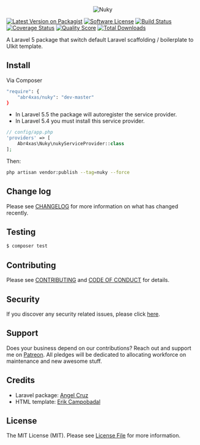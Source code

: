 <p align="center">
    <img alt="Nuky" src="https://image.ibb.co/cptpRb/nuky.png">
</p>

[![Latest Version on Packagist][ico-version]][link-packagist]
[![Software License][ico-license]](LICENSE.md)
[![Build Status][ico-travis]][link-travis]
[![Coverage Status][ico-scrutinizer]][link-scrutinizer]
[![Quality Score][ico-code-quality]][link-code-quality]
[![Total Downloads][ico-downloads]][link-downloads]

A Laravel 5 package that switch default Laravel scaffolding / boilerplate to UIkit template.


## Install

Via Composer

``` bash
"require": {
    "abr4xas/nuky": "dev-master"
}
```

* In Laravel 5.5 the package will autoregister the service provider. 
* In Laravel 5.4 you must install this service provider.

```php
// config/app.php
'providers' => [
    Abr4xas\Nuky\nukyServiceProvider::class
];
```

Then:

```bash
php artisan vendor:publish --tag=nuky --force
```

## Change log

Please see [CHANGELOG](CHANGELOG.md) for more information on what has changed recently.

## Testing

``` bash
$ composer test
```

## Contributing

Please see [CONTRIBUTING](CONTRIBUTING.md) and [CODE OF CONDUCT](CODE_OF_CONDUCT.md) for details.

## Security

If you discover any security related issues, please  click [here](https://github.com/abr4xas/nuky/issues/new).

## Support

Does your business depend on our contributions? Reach out and support me on [Patreon](https://www.patreon.com/abr4xas). All pledges will be dedicated to allocating workforce on maintenance and new awesome stuff.

## Credits

* Laravel package: [Angel Cruz](https://github.com/abr4xas)
* HTML template: [Erik Campobadal](https://github.com/ConsoleTVs/Nuky)

## License

The MIT License (MIT). Please see [License File](LICENSE.md) for more information.

[ico-version]: https://img.shields.io/packagist/v/abr4xas/nuky.svg?style=flat-square
[ico-license]: https://img.shields.io/badge/license-MIT-brightgreen.svg?style=flat-square
[ico-travis]: https://img.shields.io/travis/abr4xas/nuky/master.svg?style=flat-square
[ico-scrutinizer]: https://img.shields.io/scrutinizer/coverage/g/abr4xas/nuky.svg?style=flat-square
[ico-code-quality]: https://img.shields.io/scrutinizer/g/abr4xas/nuky.svg?style=flat-square
[ico-downloads]: https://img.shields.io/packagist/dt/abr4xas/nuky.svg?style=flat-square

[link-packagist]: https://packagist.org/packages/abr4xas/nuky
[link-travis]: https://travis-ci.org/abr4xas/nuky
[link-scrutinizer]: https://scrutinizer-ci.com/g/abr4xas/nuky/code-structure
[link-code-quality]: https://scrutinizer-ci.com/g/abr4xas/nuky
[link-downloads]: https://packagist.org/packages/abr4xas/nuky
[link-author]: https://github.com/abr4xas
[link-contributors]: ../../contributors
